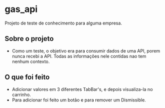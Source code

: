 # gas_api

Projeto de teste de conhecimento para alguma empresa.

## Sobre o projeto 

- Como um teste, o objetivo era para consumir dados de uma API, porem nunca recebi a API. Todas as informações nele contidas nao tem nenhum contexto.

## O que foi feito

- Adicionar valores em 3 diferentes TabBar's, e depois visualiza-la no carrinho.
- Para adicionar foi feito um botão e para remover um Dismissible.
